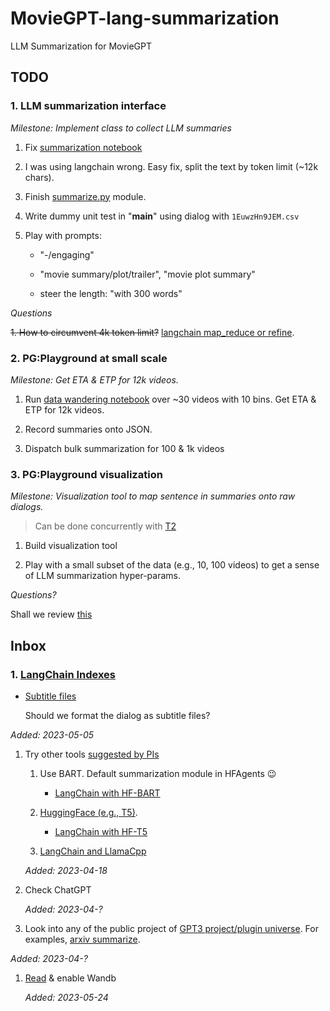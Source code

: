 # MovieGPT-lang-summarization

LLM Summarization for MovieGPT

## TODO

### 1. LLM summarization interface

_Milestone: Implement class to collect LLM summaries_

1. Fix [summarization notebook](./notebooks/01_summarize.ipynb)

  1. I was using langchain wrong. Easy fix, split the text by token limit (~12k chars).

1. Finish [summarize.py](./src/summarize.py) module.

  1. Write dummy unit test in "__main__" using dialog with `1EuwzHn9JEM.csv`

1. Play with prompts:

    - "-/engaging"

    - "movie summary/plot/trailer", "movie plot summary"

    - steer the length: "with 300 words"

_Questions_

~~1. How to circumvent 4k token limit?~~
[langchain map_reduce or refine](https://python.langchain.com/en/latest/index.html).

### 2. PG:Playground at small scale

_Milestone: Get ETA & ETP for 12k videos._

1. Run [data wandering notebook](./notebooks/02_data-wandering.ipynb) over ~30 videos with 10 bins. Get ETA & ETP for 12k videos.

  1. Record summaries onto JSON.

1. Dispatch bulk summarization for 100 & 1k videos

### 3. PG:Playground visualization

_Milestone: Visualization tool to map sentence in summaries onto raw dialogs._

> Can be done concurrently with [T2](#2-pgplayground-at-small-scale)

1. Build visualization tool

1. Play with a small subset of the data (e.g., 10, 100 videos) to get a sense of LLM summarization hyper-params.

_Questions?_

Shall we review [this](#1-langchain-indexes)

## Inbox

### 1. [LangChain Indexes](https://python.langchain.com/en/latest/modules/indexes/getting_started.html)

- [Subtitle files](https://python.langchain.com/en/latest/modules/indexes/document_loaders/examples/srt.html)

  Should we format the dialog as subtitle files?

_Added: 2023-05-05_

1. Try other tools [suggested by PIs](assets/ai-as-pi.md)

    1. Use BART. Default summarization module in HFAgents 😉

        - [LangChain with HF-BART](https://python.langchain.com/en/latest/modules/models/llms/integrations/huggingface_hub.html)

    1. [HuggingFace (e.g., T5)](https://huggingface.co/docs/transformers/tasks/summarization).

        - [LangChain with HF-T5](https://python.langchain.com/en/latest/modules/models/llms/integrations/huggingface_hub.html)

    1. [LangChain and LlamaCpp](https://python.langchain.com/en/latest/modules/models/llms/integrations/llamacpp.html)

    _Added: 2023-04-18_

1. Check ChatGPT

    _Added: 2023-04-?_

1. Look into any of the public project of [GPT3 project/plugin universe](). For examples, [arxiv summarize]().

  _Added: 2023-04-?_

1. [Read](https://twitter.com/_ScottCondron/status/1661060684245876762) & enable Wandb

    _Added: 2023-05-24_
